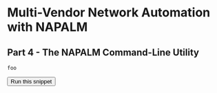 # Multi-Vendor Network Automation with NAPALM
## Part 4 - The NAPALM Command-Line Utility

```
foo
```
<button type="button" class="btn btn-primary btn-sm" onclick="runSnippetInTab('linux1', 0)">Run this snippet</button>
